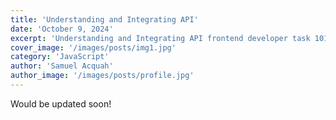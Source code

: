 ```yaml
---
title: 'Understanding and Integrating API'
date: 'October 9, 2024'
excerpt: 'Understanding and Integrating API frontend developer task 101'
cover_image: '/images/posts/img1.jpg'
category: 'JavaScript'
author: 'Samuel Acquah'
author_image: '/images/posts/profile.jpg'
---
```


<!-- Markdown generator - https://jaspervdj.be/lorem-markdownum/ -->


Would be updated soon!